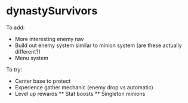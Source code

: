 # dynastySurvivors

To add:
* More interesting enemy nav
* Build out enemy system similar to minion system (are these actually different?)
* Menu system

To try:
* Center base to protect
* Experience gather mechanic (enemy drop vs automatic)
* Level up rewards
** Stat boosts
** Singleton minions
